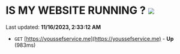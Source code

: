 # IS MY WEBSITE RUNNING ? [![](https://img.shields.io/static/v1?label=Sponsor&message=%E2%9D%A4&logo=GitHub&color=%23fe8e86)](https://github.com/sponsors/<username>)

Last updated: **11/16/2023, 2:33:12 AM**

- `GET` [https://youssefservice.me](https://youssefservice.me) - **Up** (983ms)
